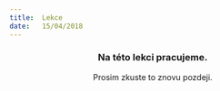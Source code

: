 ```yaml
---
title:  Lekce
date:   15/04/2018
---
```


### <center>Na této lekci pracujeme.</center>
<center>Prosim zkuste to znovu pozdeji.</center>